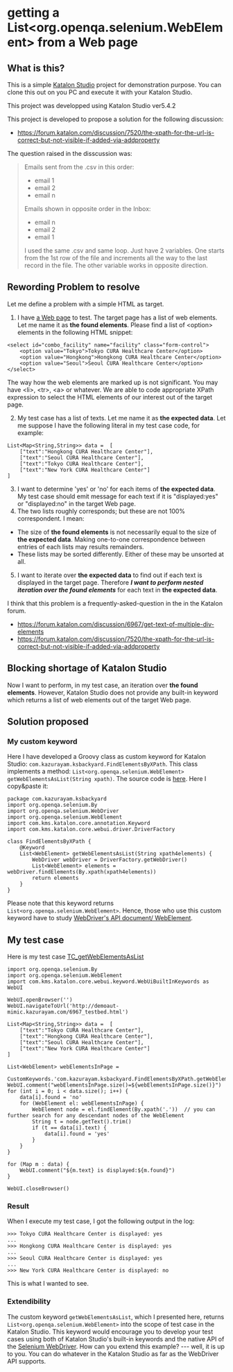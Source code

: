 getting a List<org.openqa.selenium.WebElement> from a Web page
=====

## What is this?

This is a simple [Katalon Studio](https://www.katalon.com/) project for demonstration purpose.
You can clone this out on you PC and execute it with your Katalon Studio.

This project was developped using Katalon Studio ver5.4.2

This project is developed to propose a solution for the following discussion:

- https://forum.katalon.com/discussion/7520/the-xpath-for-the-url-is-correct-but-not-visible-if-added-via-addproperty

The question raised in the disscussion was:

>Emails sent from the .csv in this order:
> - email 1
> - email 2
> - email n
>
>Emails shown in opposite order in the Inbox:
> - email n
> - email 2
> - email 1
>
>I used the same .csv and same loop. Just have 2 variables. One starts from the 1st row of the file and increments all the way to the last record in the file. The other variable works in opposite direction.

## Rewording Problem to resolve

Let me define a problem with a simple HTML as target.

1. I have [a Web page](http://demoaut-mimic.kazurayam.com/6967_testbed.html) to test. The target page has a list of web elements. Let me name it as **the found elements**. Please find a list of &lt;option&gt; elements in the following HTML snippet:
```
<select id="combo_facility" name="facility" class="form-control">
    <option value="Tokyo">Tokyo CURA Healthcare Center</option>
    <option value="Hongkong">Hongkong CURA Healthcare Center</option>
    <option value="Seoul">Seoul CURA Healthcare Center</option>
</select>
```
The way how the web elements are marked up is not significant. You may have &lt;li&gt;, &lt;tr&gt;, &lt;a&gt; or whatever. We are able to code appropriate XPath expression to select the HTML elements of our interest out of the target page.

2. My test case has a list of texts. Let me name it as **the expected data**. Let me suppose I have the following literal in my test case code, for example:
```
List<Map<String,String>> data =  [
    ["text":"Hongkong CURA Healthcare Center"],
    ["text":"Seoul CURA Healthcare Center"],
    ["text":"Tokyo CURA Healthcare Center"],
	["text":"New York CURA Healthcare Center"]
]
```
3. I want to determine 'yes' or 'no' for each items of **the expected data**. My test case should emit message for each text if it is "displayed:yes" or "displayed:no" in the target Web page.
4. The two lists roughly corresponds; but these are not 100% correspondent. I mean:
  + The size of **the found elements** is not necessarily equal to the size of **the expected data**. Making one-to-one correspondence between entries of each lists may results remainders.  
  + These lists may be sorted differently. Either of these may be unsorted at all.
5. I want to iterate over **the expected data** to find out if each text is displayed in the target page. Therefore ***I want to perform nested iteration over the found elements*** for each text in **the expected data**.

I think that this problem is a frequently-asked-question in the in the Katalon forum.
- https://forum.katalon.com/discussion/6967/get-text-of-multiple-div-elements
- https://forum.katalon.com/discussion/7520/the-xpath-for-the-url-is-correct-but-not-visible-if-added-via-addproperty

## Blocking shortage of Katalon Studio

Now I want to perform, in my test case, an iteration over **the found elements**. However, Katalon Studio does not provide any built-in keyword which returns a list of web elements out of the target Web page.

## Solution proposed

### My custom keyword

Here I have developed a Groovy class as custom keyword for Katalon Studio: `com.kazurayam.ksbackyard.FindElementsByXPath`. This class implements a method: `List<org.openqa.selenium.WebElement> getWebElementsAsList(String xpath)`. The source code is [here](https://github.com/kazurayam/KatalonDiscussion6967/blob/master/Keywords/com/kazurayam/ksbackyard/FindElementsByXPath.groovy). Here I copy&paste it:
```
package com.kazurayam.ksbackyard
import org.openqa.selenium.By
import org.openqa.selenium.WebDriver
import org.openqa.selenium.WebElement
import com.kms.katalon.core.annotation.Keyword
import com.kms.katalon.core.webui.driver.DriverFactory

class FindElementsByXPath {
    @Keyword
	List<WebElement> getWebElementsAsList(String xpath4elements) {
		WebDriver webDriver = DriverFactory.getWebDriver()
		List<WebElement> elements = webDriver.findElements(By.xpath(xpath4elements))
		return elements
	}
}
```

Please note that this keyword returns `List<org.openqa.selenium.WebElement>`. Hence, those who use this custom keyword have to study [WebDriver's API document/ WebElement](https://seleniumhq.github.io/selenium/docs/api/java/org/openqa/selenium/WebElement.html).

## My test case

Here is my test case [TC_getWebElementsAsList](https://github.com/kazurayam/FindElementsByXPath-getWebElementsAsList/blob/master/Scripts/TC_getWebElementsAsList/Script1529984673167.groovy)
```
import org.openqa.selenium.By
import org.openqa.selenium.WebElement
import com.kms.katalon.core.webui.keyword.WebUiBuiltInKeywords as WebUI

WebUI.openBrowser('')
WebUI.navigateToUrl('http://demoaut-mimic.kazurayam.com/6967_testbed.html')

List<Map<String,String>> data =  [
	["text":"Tokyo CURA Healthcare Center"],
	["text":"Hongkong CURA Healthcare Center"],
	["text":"Seoul CURA Healthcare Center"],
	["text":"New York CURA Healthcare Center"]
]

List<WebElement> webElementsInPage =
	CustomKeywords.'com.kazurayam.ksbackyard.FindElementsByXPath.getWebElementsAsList'('//select[@name="facility"]/option')
WebUI.comment("webElementsInPage.size()=${webElementsInPage.size()}")
for (int i = 0; i < data.size(); i++) {
	data[i].found = 'no'
	for (WebElement el: webElementsInPage) {
		WebElement node = el.findElement(By.xpath('.'))  // you can further search for any descendant nodes of the WebElement
		String t = node.getText().trim()
		if (t == data[i].text) {
			data[i].found = 'yes'
		}
	}
}

for (Map m : data) {
	WebUI.comment("${m.text} is displayed:${m.found}")
}

WebUI.closeBrowser()
```

### Result

When I execute my test case, I got the following output in the log:
```
>>> Tokyo CURA Healthcare Center is displayed: yes
...
>>> Hongkong CURA Healthcare Center is displayed: yes
...
>>> Seoul CURA Healthcare Center is displayed: yes
...
>>> New York CURA Healthcare Center is displayed: no
```

This is what I wanted to see.

### Extendibility

The custom keyword `getWebElementsAsList`, which I presented here, returns `List<org.openqa.selenium.WebElement>` into the scope of test case in the Katalon Studio. This keyword would encourage you to develop your test cases using both of Katalon Studio's built-in keywords and the native API of the [Selenium WebDriver]( https://seleniumhq.github.io/selenium/docs/api/java/WebDriver). How can you extend this example? --- well, it is up to you. You can do whatever in the Katalon Studio as far as the WebDriver API supports. 
